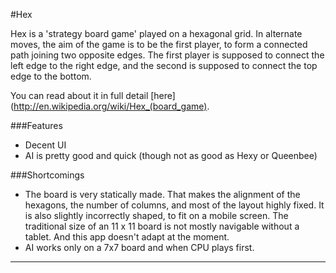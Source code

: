 #Hex

Hex is a 'strategy board game' played on a hexagonal grid. 
In alternate moves, the aim of the game is to be the first player, to form a connected path joining two opposite edges. The first player is supposed to connect the left edge to the right edge, and the second is supposed to connect the top edge to the bottom.

You can read about it in full detail [here](http://en.wikipedia.org/wiki/Hex_(board_game). 

###Features

- Decent UI
- AI is pretty good and quick (though not as good as Hexy or Queenbee)

###Shortcomings

- The board is very statically made. That makes the alignment of the hexagons, the number of columns, and most of the layout highly fixed. It is also slightly incorrectly shaped, to fit on a mobile screen. The traditional size of an 11 x 11 board is not mostly navigable without a tablet. And this app doesn't adapt at the moment.
- AI works only on a 7x7 board and when CPU plays first.
- - -


